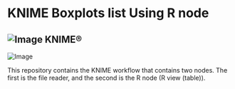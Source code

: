 # KNIME Boxplots list Using R node 
## ![Image](https://www.knime.com/files/knime_logo_github_40x40_4layers.png) KNIME®
![Image](https://www.r-project.org/Rlogo.png)

This repository contains the KNIME workflow that contains two nodes. The first is the file reader, and the second is the R node (R view (table)).
